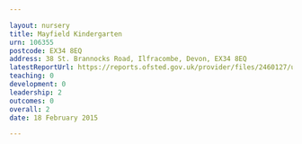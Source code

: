 ```yaml
---

layout: nursery
title: Mayfield Kindergarten
urn: 106355
postcode: EX34 8EQ
address: 38 St. Brannocks Road, Ilfracombe, Devon, EX34 8EQ
latestReportUrl: https://reports.ofsted.gov.uk/provider/files/2460127/urn/106355.pdf
teaching: 0
development: 0
leadership: 2
outcomes: 0
overall: 2
date: 18 February 2015

---
```


